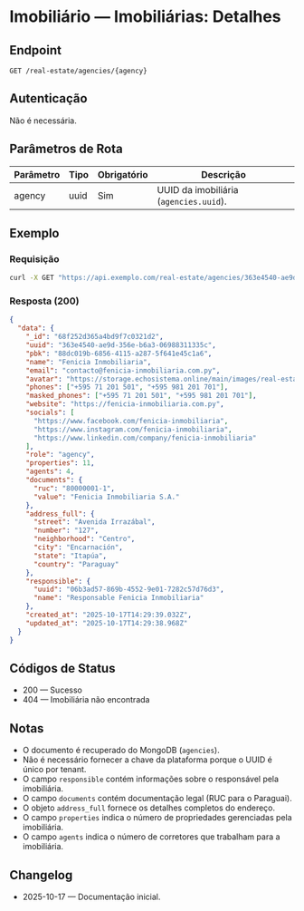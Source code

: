 # Imobiliário — Imobiliárias: Detalhes

## Endpoint

```
GET /real-estate/agencies/{agency}
```

## Autenticação

Não é necessária.

## Parâmetros de Rota

| Parâmetro | Tipo | Obrigatório | Descrição |
| --------- | ---- | ----------- | --------- |
| agency    | uuid | Sim         | UUID da imobiliária (`agencies.uuid`). |

## Exemplo

### Requisição

```bash
curl -X GET "https://api.exemplo.com/real-estate/agencies/363e4540-ae9d-356e-b6a3-06988311335c"
```

### Resposta (200)

```json
{
  "data": {
    "_id": "68f252d365a4bd9f7c0321d2",
    "uuid": "363e4540-ae9d-356e-b6a3-06988311335c",
    "pbk": "88dc019b-6856-4115-a287-5f641e45c1a6",
    "name": "Fenicia Inmobiliaria",
    "email": "contacto@fenicia-inmobiliaria.com.py",
    "avatar": "https://storage.echosistema.online/main/images/real-estate/agencies/fenicia-inmobiliaria.png",
    "phones": ["+595 71 201 501", "+595 981 201 701"],
    "masked_phones": ["+595 71 201 501", "+595 981 201 701"],
    "website": "https://fenicia-inmobiliaria.com.py",
    "socials": [
      "https://www.facebook.com/fenicia-inmobiliaria",
      "https://www.instagram.com/fenicia-inmobiliaria",
      "https://www.linkedin.com/company/fenicia-inmobiliaria"
    ],
    "role": "agency",
    "properties": 11,
    "agents": 4,
    "documents": {
      "ruc": "80000001-1",
      "value": "Fenicia Inmobiliaria S.A."
    },
    "address_full": {
      "street": "Avenida Irrazábal",
      "number": "127",
      "neighborhood": "Centro",
      "city": "Encarnación",
      "state": "Itapúa",
      "country": "Paraguay"
    },
    "responsible": {
      "uuid": "06b3ad57-869b-4552-9e01-7282c57d76d3",
      "name": "Responsable Fenicia Inmobiliaria"
    },
    "created_at": "2025-10-17T14:29:39.032Z",
    "updated_at": "2025-10-17T14:29:38.968Z"
  }
}
```

## Códigos de Status

- 200 — Sucesso
- 404 — Imobiliária não encontrada

## Notas

- O documento é recuperado do MongoDB (`agencies`).
- Não é necessário fornecer a chave da plataforma porque o UUID é único por tenant.
- O campo `responsible` contém informações sobre o responsável pela imobiliária.
- O campo `documents` contém documentação legal (RUC para o Paraguai).
- O objeto `address_full` fornece os detalhes completos do endereço.
- O campo `properties` indica o número de propriedades gerenciadas pela imobiliária.
- O campo `agents` indica o número de corretores que trabalham para a imobiliária.

## Changelog

- 2025-10-17 — Documentação inicial.
